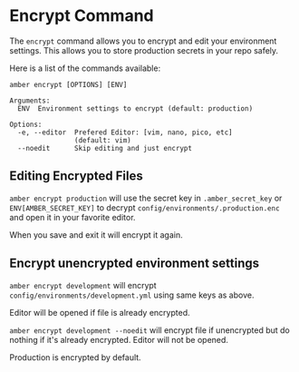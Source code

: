 # Encrypt Command

The `encrypt` command allows you to encrypt and edit your environment settings. 
This allows you to store production secrets in your repo safely.

Here is a list of the commands available:

```
amber encrypt [OPTIONS] [ENV]

Arguments:
  ENV  Environment settings to encrypt (default: production)

Options:
  -e, --editor  Prefered Editor: [vim, nano, pico, etc]
                (default: vim)
  --noedit      Skip editing and just encrypt
```

## Editing Encrypted Files

`amber encrypt production` will use the secret key in `.amber_secret_key` or `ENV[AMBER_SECRET_KEY]` to decrypt `config/environments/.production.enc` and open it in your favorite editor. 

When you save and exit it will encrypt it again.


## Encrypt unencrypted environment settings
 
`amber encrypt development` will encrypt `config/environments/development.yml` using same keys as above. 

Editor will be opened if file is already encrypted.

`amber encrypt development --noedit` will encrypt file if unencrypted but do nothing if it's already encrypted. Editor will not be opened.

Production is encrypted by default.
